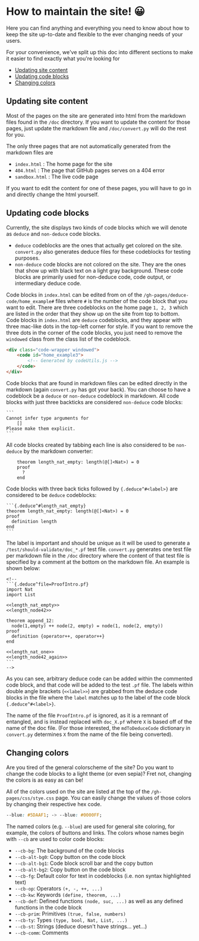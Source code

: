 # How to maintain the site! 😀

Here you can find anything and everything you need to know about how to keep the site up-to-date and flexible to the ever changing needs of your users.

For your convenience, we've split up this doc into different sections to make it easier to find exactly what you're looking for

- [Updating site content](#updating-site-content)
- [Updating code blocks](#updating-code-blocks)
- [Changing colors](#changing-colors)

## Updating site content

Most of the pages on the site are generated into html from the markdown files found in the `/doc` directory. If you want to update the content for those pages, just update the markdown file and `/doc/convert.py` will do the rest for you.

The only three pages that are not automatically generated from the markdown files are

- `index.html` : The home page for the site
- `404.html` : The page that GitHub pages serves on a 404 error
- `sandbox.html` : The live code page

If you want to edit the content for one of these pages, you will have to go in and directly change the html yourself. 

## Updating code blocks

Currently, the site displays two kinds of code blocks which we will denote as `deduce` and `non-deduce` code blocks. 
- `deduce` codeblocks are the ones that actually get colored on the site. `convert.py` also generates deduce files for these codeblocks for testing purposes.
- `non-deduce` code blocks are not colored on the site. They are the ones that show up with black text on a light gray background. These code blocks are primarily used for non-deduce code, code output, or intermediary deduce code. 

Code blocks in `index.html` can be edited from on of the `/gh-pages/deduce-code/home_example#` files where `#` is the number of the code block that you want to edit. There are three codeblocks on the home page `1, 2, 3` which are listed in the order that they show up on the site from top to bottom. Code blocks in `index.html` are `deduce` codeblocks, and they appear with three mac-like dots in the top-left corner for style. If you want to remove the three dots in the corner of the code blocks, you just need to remove the `windowed` class from the class list of the codeblock.

```html
<div class="code-wrapper windowed">
    <code id="home_example3">
        <!-- Generated by codeUtils.js -->
    </code>
</div>
```

Code blocks that are found in markdown files can be edited directly in the markdown (again `convert.py` has got your back). You can choose to have a codeblock be a `deduce` or `non-deduce` codeblock in markdown. All code blocks with just three backticks are considered `non-deduce` code blocks:

````
```
Cannot infer type arguments for
	[]
Please make them explicit.
```
````

All code blocks created by tabbing each line is also considered to be `non-deduce` by the markdown converter:

```
    theorem length_nat_empty: length(@[]<Nat>) = 0
    proof
      ?
    end
```

Code blocks with three back ticks followed by `{.deduce^#<label>}` are considered to be `deduce` codeblocks:

````
```{.deduce^#length_nat_empty}
theorem length_nat_empty: length(@[]<Nat>) = 0
proof
  definition length
end
```
````

The label is important and should be unique as it will be used to generate a `/test/should-validate/doc_*.pf` test file. `convert.py` generates one test file per markdown file in the `/doc` directory where the content of that test file is specified by a comment at the bottom on the markdown file. An example is shown below:

````
<!--
```{.deduce^file=ProofIntro.pf}
import Nat
import List

<<length_nat_empty>>
<<length_node42>>

theorem append_12: 
  node(1,empty) ++ node(2, empty) = node(1, node(2, empty))
proof
  definition {operator++, operator++}
end

<<length_nat_one>>
<<length_node42_again>>
```
-->
````

As you can see, arbitrary deduce code can be added within the commented code block, and that code will be added to the test `.pf` file. The labels within double angle brackets (`<<label>>`) are grabbed from the deduce code blocks in the file where the `label` matches up to the label of the code block `{.deduce^#<label>}`.

The name of the file `ProofIntro.pf` is ignored, as it is a remnant of entangled, and is instead replaced with `doc_X.pf` where `X` is based off of the name of the doc file. (For those interested, the `mdToDeduceCode` dictionary in `convert.py` determines `X` from the name of the file being converted).

## Changing colors

Are you tired of the general colorscheme of the site? Do you want to change the code blocks to a light theme (or even sepia)? Fret not, changing the colors is as easy as can be!

All of the colors used on the site are listed at the top of the `/gh-pages/css/stye.css` page. You can easily change the values of those colors by changing their respective hex code. 

```css
--blue: #5DAAF1; -> --blue: #0000FF;
```

The named colors (e.g. `--blue`) are used for general site coloring, for example, the colors of buttons and links. The colors whose names begin with `--cb` are used to color code blocks:

- `--cb-bg`: The background of the code blocks
- `--cb-alt-bg0`: Copy button on the code block
- `--cb-alt-bg1`: Code block scroll bar and the copy button
- `--cb-alt-bg2`: Copy button on the code block
- `--cb-fg`: Default color for text in codeblocks (i.e. non syntax highlighted text)
- `--cb-op`: Operators `(+, -, ++, ...)`
- `--cb-kw`: Keywords `(define, theorem, ...)`
- `--cb-def`: Defined functions `(node, suc, ...)` as well as any defined functions in the code block
- `--cb-prim`: Primitives `(true, false, numbers)`
- `--cb-ty`: Types `(type, bool, Nat, List, ...)`
- `--cb-st`: Strings (deduce doesn't have strings... yet...)
- `--cb-comm`: Comments

